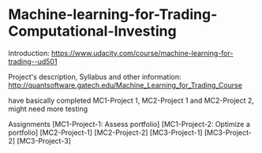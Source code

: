 # Machine-learning-for-Trading-Computational-Investing

Introduction: https://www.udacity.com/course/machine-learning-for-trading--ud501

Project's description, Syllabus and other information: http://quantsoftware.gatech.edu/Machine_Learning_for_Trading_Course

have basically completed MC1-Project 1, MC2-Project 1 and MC2-Project 2, might need more testing

Assignments
[MC1-Project-1: Assess portfolio]
[MC1-Project-2: Optimize a portfolio]
[MC2-Project-1]
[MC2-Project-2]
[MC3-Project-1]
[MC3-Project-2]
[MC3-Project-3]

